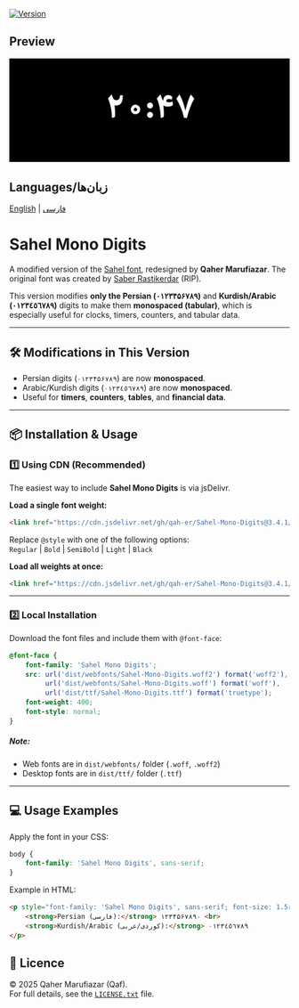 [![Version](https://img.shields.io/badge/version-3.4.1-blue.svg)](#)

## Preview
![preview](preview.gif)

## Languages/زبان‌ها

[English](README.en.md) | [فارسی](README.md)

# Sahel Mono Digits
A modified version of the [Sahel font](https://github.com/rastikerdar/sahel-font), redesigned by **Qaher Marufiazar**. The original font was created by [Saber Rastikerdar](https://github.com/rastikerdar) (RIP️).  

This version modifies **only the Persian (۰۱۲۳۴۵۶۷۸۹)** and **Kurdish/Arabic (٠١٢٣٤٥٦٧٨٩)** digits to make them **monospaced (tabular)**, which is especially useful for clocks, timers, counters, and tabular data.

---

## 🛠️ Modifications in This Version
- Persian digits (`۰۱۲۳۴۵۶۷۸۹`) are now **monospaced**.
- Arabic/Kurdish digits (`٠١٢٣٤٥٦٧٨٩`) are now **monospaced**.
- Useful for **timers**, **counters**, **tables**, and **financial data**.

---

## 📦 Installation & Usage

### 1️⃣ Using CDN (Recommended)
The easiest way to include **Sahel Mono Digits** is via jsDelivr.

**Load a single font weight:**

```html
<link href="https://cdn.jsdelivr.net/gh/qah-er/Sahel-Mono-Digits@3.4.1/dist/webdist/Sahel-Mono-Digits-@style.woff2" rel="stylesheet" type="text/css" />
```
Replace `@style` with one of the following options:  
`Regular` | `Bold` | `SemiBold` | `Light` | `Black`

**Load all weights at once:**

```html
<link href="https://cdn.jsdelivr.net/gh/qah-er/Sahel-Mono-Digits@3.4.1/dist/font-face.min.css" rel="stylesheet">
```

---

### 2️⃣ Local Installation
Download the font files and include them with `@font-face`:

```css
@font-face {
    font-family: 'Sahel Mono Digits';
    src: url('dist/webfonts/Sahel-Mono-Digits.woff2') format('woff2'),
         url('dist/webfonts/Sahel-Mono-Digits.woff') format('woff'),
         url('dist/ttf/Sahel-Mono-Digits.ttf') format('truetype');
    font-weight: 400;
    font-style: normal;
}
```

##### Note:
- Web fonts are in `dist/webfonts/` folder  (`.woff`, `.woff2`)
- Desktop fonts are in `dist/ttf/` folder  (`.ttf`)

---

## 💻 Usage Examples
Apply the font in your CSS:

```css
body {
    font-family: 'Sahel Mono Digits', sans-serif;
}
```

Example in HTML:
```html
<p style="font-family: 'Sahel Mono Digits', sans-serif; font-size: 1.5rem; line-height: 1.6;">
    <strong>Persian (فارسی):</strong> ۱۲۳۴۵۶۷۸۹۰ <br>
    <strong>Kurdish/Arabic (کوردی/عربی):</strong> ٠١٢٣٤٥٦٧٨٩
</p>
```

## 📄 Licence
© 2025 Qaher Marufiazar (Qaf).  
For full details, see the [`LICENSE.txt`](LICENSE.txt) file.
